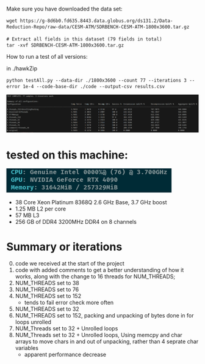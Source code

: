 Make sure you have downloaded the data set:
```
wget https://g-8d6b0.fd635.8443.data.globus.org/ds131.2/Data-Reduction-Repo/raw-data/CESM-ATM/SDRBENCH-CESM-ATM-1800x3600.tar.gz

# Extract all fields in this dataset (79 fields in total)
tar -xvf SDRBENCH-CESM-ATM-1800x3600.tar.gz
```

How to run a test of all versions:

in ./hawkZip

```
python testAll.py --data-dir ./1800x3600 --count 77 --iterations 3 --error 1e-4 --code-base-dir ./code --output-csv results.csv
```
![The output of a recent multi version test](./screenshots/test1.png)

# tested on this machine:
![test machine specs](image.png)
- 38 Core Xeon Platinum 8368Q 2.6 GHz Base, 3.7 GHz boost
- 1.25 MB L2 per core
- 57 MB L3
- 256 GB of DDR4 3200MHz DDR4 on 8 channels

# Summary or iterations
0. code we received at the start of the project
1. code with added comments to get a better understanding of how it works, along with the change to 16 threads for NUM_THREADS;
2. NUM_THREADS set to 38
3. NUM_THREADS set to 76
4. NUM_THREADS set to 152
    - tends to fail error check more often
5. NUM_THREADS set to 32
6. NUM_THREADS set to 152, packing and unpacking of bytes done in for loops unrolled
7. NUM_Threads set to 32 + Unrolled loops 
8. NUM_Threads set to 32 + Unrolled loops, Using memcpy and char arrays to move chars in and out of unpacking, rather than 4 seprate char variables
    - apparent performance decrease

